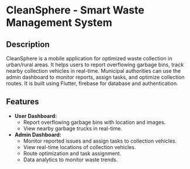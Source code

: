 # CleanSphere - Smart Waste Management System

## Description

CleanSphere is a mobile application for optimized waste collection in urban/rural areas. It helps users to report overflowing garbage bins, track nearby collection vehicles in real-time.
Municipal authorities can use the admin dashboard to monitor reports, assign tasks, and optimize collection routes. It is built using Flutter, firebase for database and authentication.

## Features

* **User Dashboard:**
    * Report overflowing garbage bins with location and images.
    * View nearby garbage trucks in real-time.
* **Admin Dashboard:**
    * Monitor reported issues and assign tasks to collection vehicles.
    * View real-time locations of collection vehicles.
    * Route optimization and task assignment.
    * Data analytics to monitor waste trends.




    
